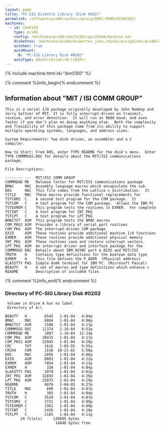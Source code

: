 ```yaml
---
layout: page
title: "PC-SIG Diskette Library (Disk #202)"
permalink: /software/pcx86/sw/misc/pcsig/0001-0999/DISK0202/
machines:
  - id: ibm5150
    type: pcx86
    config: /machines/pcx86/ibm/5150/cga/256kb/machine.xml
    diskettes: /machines/pcx86/diskettes.json,/disks/pcsigdisks/pcx86/diskettes.json
    autoGen: true
    autoMount:
      B: "PC-SIG Library Disk #0202"
    autoType: $date\r$time\rB:\rDIR\r
---
```


{% include machine.html id="ibm5150" %}

{% comment %}info_begin{% endcomment %}

## Information about "MIT / ISI COMM GROUP"

    This is a serial I/O package originally developed by John Romkey and
    Jerry Saltzer of MIT. It is fully interrupt-driven on transmit,
    receive, and error detection.  It will run at 9600 baud, and even
    faster if you don't plan on doing anything else.  Both the complexity
    and flexibility of this package come from its ability to support
    multiple operating systems, languages, and address sizes.
    
    System Requirements: Two disk drives, an assembler and a C
    compiler.
    
    How to Start: From DOS, enter TYPE README for the disk's menu.  Enter
    TYPE COMMMSGS.DOC for details about the MIT/ISI communications package.
    
    File Descriptions:
    
    -------- ---  MIT/ISI COMM GROUP
    COMMREAD ME   Release letter for MIT/ISI communications package
    BMAC     MAC  Assembly language macros which encapsulate the sub-
    DOS      MAC  This file comes from the Lattice c distribution.  It
    TITLE    MAC  These macros provide functional replacements for
    TSTCOM2  C    A second test program for the COM package.  It
    TSTCOM   C    A test program for the COM package.  Allows the IBM PC
    TSTEXMEM C    This program tests the routines in EXMEM.  For complete
    TSTINT   C    A test program for INT_PKG
    TSTLPT   C    A test program for LPT_PKG
    BMACTST  ASM  This program tests the BMAC macros
    COM_PKG1 ASM  Provides a library of serial port routines
    COM_PKG  ASM  The interrupt-driven COM package
    EXIO     ASM  These routines provide additional machine I/O functions
    EXMEM    ASM  These routines provide additional physical memory
    INT_PKG  ASM  These routines save and restore interrupt vectors.
    LPT_PKG  ASM  An interrupt driver and interface package for the
    COMMMSGS DOC  Details about IBM ASYNC port & BIOS and MIT/ISI
    TRUTH    H    Contains type definitions for the boolean data type
    EXMEM    H    This file defines the P_ADDR  (Physical address)
    GLASSTTY PAS  Simple dumb terminal for IBM PC. (Microsoft Pascal)
    BEAUTY   H    A set of macros and type definitions which enhance c
    README        Description of included files
{% comment %}info_end{% endcomment %}


### Directory of PC-SIG Library Disk #0202

     Volume in drive A has no label
     Directory of A:\

    BEAUTY   H        6542   1-01-84   4:04p
    BMAC     MAC      8084   1-01-84   4:06p
    BMACTST  ASM      1506   1-01-84   4:11p
    COMMMSGS DOC     11374   1-16-84   8:51p
    COMMREAD ME       1887   1-10-84  11:14p
    COM_PKG  ASM     28415   1-01-84   4:17p
    COM_PKG1 ASM     12045   1-01-84   4:20p
    CRC      TXT      1616   2-05-85   9:55a
    CRCK4    COM      1536  10-21-82   5:50p
    DOS      MAC      2056   1-01-84   4:06p
    EXIO     ASM      8003   1-01-84   4:22p
    EXMEM    ASM      7054   1-01-84   4:23p
    EXMEM    H         338   1-01-84   4:04p
    GLASSTTY PAS      2079   1-01-84   4:02p
    INT_PKG  ASM     12893   1-01-84   4:26p
    LPT_PKG  ASM     15875   1-01-84   4:29p
    README            4076   2-04-85   8:27p
    TITLE    MAC       699   1-01-84   4:07p
    TRUTH    H         305   1-01-84   4:04p
    TSTCOM   C        3519   1-01-84   4:07p
    TSTCOM2  C        3731   1-01-84   4:09p
    TSTEXMEM C        1361   1-01-84   4:09p
    TSTINT   C        2426   1-01-84   4:10p
    TSTLPT   C        2185   1-01-84   4:11p
           24 file(s)     139605 bytes
                           14848 bytes free
